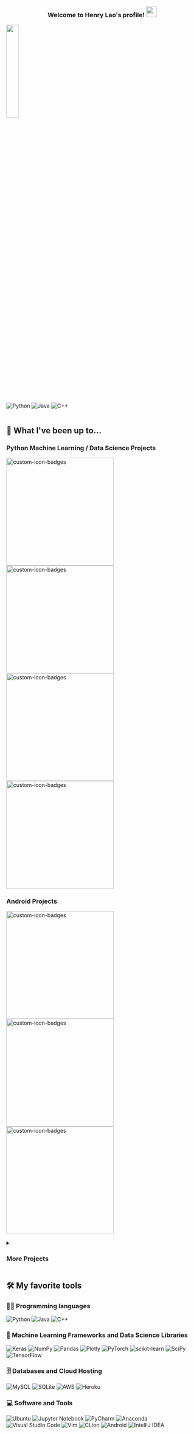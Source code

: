 <h3 align="center">
  Welcome to Henry Lao's profile!
  <img src="https://media.giphy.com/media/hvRJCLFzcasrR4ia7z/giphy.gif" width="28">
</h3>

<!-- <div>
<p align="left">
<img alt=""  width="25%" src="https://github.com/henrylao/henrylao/blob/main/robo.gif"> </img>
</p>
<p align="right">




</p>

</div> -->

<div class="row">
  <div class="column">
  <img alt=""  width="25%" src="https://github.com/henrylao/henrylao/blob/main/robo.gif"> </img>
  </div>
  <div class="column">

![Python](https://img.shields.io/badge/python-3670A0?style=for-the-badge&logo=python&logoColor=ffdd54)
![Java](https://img.shields.io/badge/java-%23ED8B00.svg?style=for-the-badge&logo=java&logoColor=white)
![C++](https://img.shields.io/badge/c++-%2300599C.svg?style=for-the-badge&logo=c%2B%2B&logoColor=white)  
  </div>
</div>

<!-- <p align="center">
<img src="" width="75">
</p> -->
<!--
| | |
|---|---|
|[![Top Langs](https://github-readme-stats.vercel.app/api/top-langs/?username=henrylao&theme=radical&hide=jupyter%20notebook&langs_count=8)](https://github.com/anuraghazra/github-readme-stats)| | -->

## 📘 What I've been up to...

### Python Machine Learning / Data Science Projects

<p align="left">

<a href="https://github.com/henrylao/mscgNetV2"><img width="282" src="https://github-readme-stats.vercel.app/api/pin/?username=henrylao&repo=mscgNetV2&theme=react&bg_color=1F222E&title_color=F85D7F&icon_color=F8D866&hide_border=true&show_icons=false" alt="custom-icon-badges"></a><a href="https://github.com/henrylao/mlacc"><img width="282" src="https://github-readme-stats.vercel.app/api/pin/?username=henrylao&repo=mlacc&theme=react&bg_color=1F222E&title_color=F85D7F&icon_color=F8D866&hide_border=true&show_icons=false" alt="custom-icon-badges"></a><a href="https://github.com/henrylao/kaggle-ames-housing"><img width="282" src="https://github-readme-stats.vercel.app/api/pin/?username=henrylao&repo=kaggle-ames-housing&theme=react&bg_color=1F222E&title_color=F85D7F&icon_color=F8D866&hide_border=true&show_icons=false" alt="custom-icon-badges"></a><a href="https://github.com/henrylao/kaggle-titanic"><img width="282" src="https://github-readme-stats.vercel.app/api/pin/?username=henrylao&repo=kaggle-titanic&theme=react&bg_color=1F222E&title_color=F85D7F&icon_color=F8D866&hide_border=true&show_icons=false" alt="custom-icon-badges"></a>

</p>
<!-- <a href="https://github.com/henrylao/commai-calib-challenge"><img width="282" src="https://github-readme-stats.vercel.app/api/pin/?username=henrylao&repo=commai-calib-challenge&theme=react&bg_color=1F222E&title_color=F85D7F&icon_color=F8D866&hide_border=true&show_icons=false" alt="custom-icon-badges"></a>  -->
<!-- <a href="https://github.com/henrylao/circnn"><img width="282" src="https://github-readme-stats.vercel.app/api/pin/?username=henrylao&repo=circnn&theme=react&bg_color=1F222E&title_color=F85D7F&icon_color=F8D866&hide_border=true&show_icons=false" alt="custom-icon-badges"></a>
 -->

### Android Projects

<p align="left">
<a href="https://github.com/henrylao/mobileCV4Agriculture"><img width="282" src="https://github-readme-stats.vercel.app/api/pin/?username=henrylao&repo=mobileCV4Agriculture&theme=react&bg_color=1F222E&title_color=F85D7F&icon_color=F8D866&hide_border=true&show_icons=false" alt="custom-icon-badges"></a> 
  <a href="https://github.com/henrylao/Flickster"><img width="282" src="https://github-readme-stats.vercel.app/api/pin/?username=henrylao&repo=Flickster&theme=react&bg_color=1F222E&title_color=F85D7F&icon_color=F8D866&hide_border=true&show_icons=false" alt="custom-icon-badges"></a> 
  <a href="https://github.com/henrylao/Tw1tt3r"><img width="282" src="https://github-readme-stats.vercel.app/api/pin/?username=henrylao&repo=Tw1tt3r&theme=react&bg_color=1F222E&title_color=F85D7F&icon_color=F8D866&hide_border=true&show_icons=false" alt="custom-icon-badges"></a> 
</p>

<details>
<summary><h3>More Projects</h3></summary>
<br>
This is how you dropdown.
<br><br>
<pre>
<h3>iOS Projects</h3> 

<p align="left">
  <a href="https://github.com/henrylao/Tw1tt3r-IOS"><img width="282" src="https://github-readme-stats.vercel.app/api/pin/?username=henrylao&repo=Tw1tt3r-IOS&theme=react&bg_color=1F222E&title_color=F85D7F&icon_color=F8D866&hide_border=true&show_icons=false" alt="custom-icon-badges"></a>   
  <a href="https://github.com/henrylao/Flickster-IOS"><img width="282" src="https://github-readme-stats.vercel.app/api/pin/?username=henrylao&repo=Flickster-IOS&theme=react&bg_color=1F222E&title_color=F85D7F&icon_color=F8D866&hide_border=true&show_icons=false" alt="custom-icon-badges"></a>   
</p>  

<!-- ### Java Projects -->
<h3>Java Projects</h3>
<p align="left">
  <a href="https://github.com/henrylao/kbb-clone"><img width="282" src="https://github-readme-stats.vercel.app/api/pin/?username=henrylao&repo=kbb-clone&theme=react&bg_color=1F222E&title_color=F85D7F&icon_color=F8D866&hide_border=true&show_icons=false" alt="custom-icon-badges"></a> 
  <a href="https://github.com/henrylao/travel-web-app"><img width="282" src="https://github-readme-stats.vercel.app/api/pin/?username=henrylao&repo=travel-web-app&theme=react&bg_color=1F222E&title_color=F85D7F&icon_color=F8D866&hide_border=true&show_icons=false" alt="custom-icon-badges"></a> 
</p>
  <a href="https://github.com/henrylao/user-api-service"><img width="282" src="https://github-readme-stats.vercel.app/api/pin/?username=henrylao&repo=user-api-service&theme=react&bg_color=1F222E&title_color=F85D7F&icon_color=F8D866&hide_border=true&show_icons=false" alt="custom-icon-badges"></a> 
</p>

<!-- ### C++ Projects -->
<h3>C++ Projects</h3>

<p align="left">
  <a href="https://github.com/henrylao/myMDB"><img width="282" src="https://github-readme-stats.vercel.app/api/pin/?username=henrylao&repo=myMDB&theme=react&bg_color=1F222E&title_color=F85D7F&icon_color=F8D866&hide_border=true&show_icons=false" alt="custom-icon-badges"></a> 
</p>
</pre>
</details>


  


## 🛠️ My favorite tools

### 👨‍💻 Programming languages

![Python](https://img.shields.io/badge/python-3670A0?style=for-the-badge&logo=python&logoColor=ffdd54)
![Java](https://img.shields.io/badge/java-%23ED8B00.svg?style=for-the-badge&logo=java&logoColor=white)
![C++](https://img.shields.io/badge/c++-%2300599C.svg?style=for-the-badge&logo=c%2B%2B&logoColor=white)

<!-- <p>
  <a href="https://github.com/search?q=user%3ADenverCoder1+language%3Apython"><img alt="Python" src="https://img.shields.io/badge/Python-14354C.svg?logo=python&logoColor=white"></a>
  <a href="https://github.com/search?q=user%3ADenverCoder1+language%3Ajava"><img alt="Java" src="https://img.shields.io/badge/Java-007396.svg?logo=java&logoColor=white"></a>
  <a href="https://github.com/search?q=user%3ADenverCoder1+language%3Acpp"><img alt="C++" src="https://custom-icon-badges.herokuapp.com/badge/C++-9C033A.svg?logo=cpp2&logoColor=white"></a>

  <a href="https://github.com/search?q=user%3ADenverCoder1+language%3Asql"><img alt="SQL" src="https://custom-icon-badges.herokuapp.com/badge/SQL-025E8C.svg?logo=database&logoColor=white"></a>
  <a href="https://github.com/search?q=user%3ADenverCoder1+language%3Acss"><img alt="CSS" src="https://img.shields.io/badge/CSS-1572B6.svg?logo=css3&logoColor=white"></a>
  <a href="https://github.com/search?q=user%3ADenverCoder1+language%3Ahtml"><img alt="HTML" src="https://img.shields.io/badge/HTML-E34F26.svg?logo=html5&logoColor=white"></a>
  <a href="https://github.com/search?q=user%3ADenverCoder1+language%3Ac"><img alt="C" src="https://custom-icon-badges.herokuapp.com/badge/C-03599C.svg?logo=c-in-hexagon&logoColor=white"></a>
  <a href="https://github.com/search?q=user%3ADenverCoder1+language%3Ajavascript"><img alt="JavaScript" src="https://img.shields.io/badge/JavaScript-F7DF1E.svg?logo=javascript&logoColor=black"></a>

  <a href="https://github.com/search?q=user%3ADenverCoder1+language%3Atex"><img alt="LaTeX" src="https://img.shields.io/badge/LaTeX-008080.svg?logo=LaTeX&logoColor=white"></a>
  <a href="https://github.com/search?q=user%3ADenverCoder1+language%3Amarkdown"><img alt="Markdown" src="https://img.shields.io/badge/Markdown-000000.svg?logo=markdown&logoColor=white"></a>

  <a href="https://github.com/search?q=user%3ADenverCoder1+language%3Ar"><img alt="R" src="https://img.shields.io/badge/R-276DC3.svg?logo=r&logoColor=white"></a>
  <a href="https://github.com/search?q=user%3ADenverCoder1+language%3Acsharp"><img alt="C#" src="https://custom-icon-badges.herokuapp.com/badge/C%23-68217A.svg?logo=cs2&logoColor=white"></a>
  <a href="https://github.com/search?q=user%3ADenverCoder1+language%3Abash"><img alt="Bash" src="https://img.shields.io/badge/Bash-121011.svg?logo=gnu-bash&logoColor=white"></a>
  <a href="https://github.com/search?q=user%3ADenverCoder1+language%3Asvg"><img alt="SVG+XML" src="https://img.shields.io/badge/SVG%2BXML-e0982c.svg?logo=svg&logoColor=white"></a>
</p> -->

### 🤖 Machine Learning Frameworks and Data Science Libraries

![Keras](https://img.shields.io/badge/Keras-%23D00000.svg?style=for-the-badge&logo=Keras&logoColor=white)
![NumPy](https://img.shields.io/badge/numpy-%23013243.svg?style=for-the-badge&logo=numpy&logoColor=white)
![Pandas](https://img.shields.io/badge/pandas-%23150458.svg?style=for-the-badge&logo=pandas&logoColor=white)
![Plotly](https://img.shields.io/badge/Plotly-%233F4F75.svg?style=for-the-badge&logo=plotly&logoColor=white)
![PyTorch](https://img.shields.io/badge/PyTorch-%23EE4C2C.svg?style=for-the-badge&logo=PyTorch&logoColor=white)
![scikit-learn](https://img.shields.io/badge/scikit--learn-%23F7931E.svg?style=for-the-badge&logo=scikit-learn&logoColor=white)
![SciPy](https://img.shields.io/badge/SciPy-%230C55A5.svg?style=for-the-badge&logo=scipy&logoColor=%white)
![TensorFlow](https://img.shields.io/badge/TensorFlow-%23FF6F00.svg?style=for-the-badge&logo=TensorFlow&logoColor=white)

<!-- <p>
<a href="#"><img alt="PyTorch" src="https://img.shields.io/badge/PyTorch-%23EE4C2C.svg?style=for-the-badge&logo=PyTorch&logoColor=white"></a>
<a href="#"><img alt="Keras" src="https://img.shields.io/badge/Keras-D00000.svg?logo=Keras&logoColor=white"></a>
<a href="#"><img alt="TensorFlow" src="https://img.shields.io/badge/TensorFlow-FF6F00.svg?logo=TensorFlow&logoColor=white"></a>

<a href="#"><img alt="SciPy" src="https://img.shields.io/badge/SciPy-%230C55A5.svg?style=for-the-badge&logo=scipy&logoColor=%white">
</a>
<a href="#"><img alt="NumPy" src="https://img.shields.io/badge/Numpy-013243.svg?logo=numpy&logoColor=white"></a>
<a href="#"><img alt="Pandas" src="https://img.shields.io/badge/Pandas-150458.svg?logo=pandas&logoColor=white"></a> -->

<!--   <a href="#"><img alt="scikit-learn" src="https://raw.githubusercontent.com/scikit-learn/scikit-learn/main/doc/logos/scikit-learn-logo.svg"></a>
  <a href="#"><img alt="matplotlib" src="https://matplotlib.org/_static/logo2.svg"></a> -->

<!-- ### 🧰 Microservices

<a href="#"><img alt="JUnit" src="https://custom-icon-badges.herokuapp.com/badge/JUnit-25A162.svg?logo=check-circle&logoColor=white"></a>
<a href="#"><img alt="Pytest" src="https://img.shields.io/badge/Pytest-0A9EDC.svg?logo=pytest&logoColor=white"></a>
<a href="#"><img alt="Spring" src="https://img.shields.io/badge/spring-%236DB33F.svg?style=for-the-badge&logo=spring&logoColor=white"></a> -->

### 🗄️ Databases and Cloud Hosting

![MySQL](https://img.shields.io/badge/mysql-%2300f.svg?style=for-the-badge&logo=mysql&logoColor=white)
![SQLite](https://img.shields.io/badge/sqlite-%2307405e.svg?style=for-the-badge&logo=sqlite&logoColor=white)
![AWS](https://img.shields.io/badge/AWS-%23FF9900.svg?style=for-the-badge&logo=amazon-aws&logoColor=white)
![Heroku](https://img.shields.io/badge/heroku-%23430098.svg?style=for-the-badge&logo=heroku&logoColor=white)

<!-- <p>
  <a href="#"><img alt="MySQL" src="https://img.shields.io/badge/mysql-%2300f.svg?style=for-the-badge&logo=mysql&logoColor=white"></a>
<a href="#"><img alt="AWS" src="https://img.shields.io/badge/AWS-%23FF9900.svg?style=for-the-badge&logo=amazon-aws&logoColor=white"></a>
<a href="#"><img alt="SQLite" src ="https://img.shields.io/badge/SQLite-07405e.svg?logo=sqlite&logoColor=white"></a>

<a href="#"><img alt="GitHub Pages" src="https://img.shields.io/badge/GitHub%20Pages-327FC7.svg?logo=github&logoColor=white"></a>
<a href="#"><img alt="Heroku" src="https://img.shields.io/badge/Heroku-430098.svg?logo=heroku&logoColor=white"></a>
<a href="#"><img alt="MongoDB" src ="https://img.shields.io/badge/MongoDB-4ea94b.svg?logo=mongodb&logoColor=white"></a>
<a href="#"><img alt="PostgreSQL" src ="https://img.shields.io/badge/PostgreSQL-316192.svg?logo=postgresql&logoColor=white"></a>

</p> -->

### 💻 Software and Tools

![Ubuntu](https://img.shields.io/badge/Ubuntu-E95420?style=for-the-badge&logo=ubuntu&logoColor=white)
![Jupyter Notebook](https://img.shields.io/badge/jupyter-%23FA0F00.svg?style=for-the-badge&logo=jupyter&logoColor=white)
![PyCharm](https://img.shields.io/badge/pycharm-143?style=for-the-badge&logo=pycharm&logoColor=black&color=black&labelColor=green)
![Anaconda](https://img.shields.io/badge/Anaconda-%2344A833.svg?style=for-the-badge&logo=anaconda&logoColor=white)
![Visual Studio Code](https://img.shields.io/badge/Visual%20Studio%20Code-0078d7.svg?style=for-the-badge&logo=visual-studio-code&logoColor=white)
![Vim](https://img.shields.io/badge/VIM-%2311AB00.svg?style=for-the-badge&logo=vim&logoColor=white)
![CLion](https://img.shields.io/badge/CLion-black?style=for-the-badge&logo=clion&logoColor=white)
![Android](https://img.shields.io/badge/Android-3DDC84?style=for-the-badge&logo=android&logoColor=white)
![IntelliJ IDEA](https://img.shields.io/badge/IntelliJIDEA-000000.svg?style=for-the-badge&logo=intellij-idea&logoColor=white)

<!-- <p>
<a href="#"><img alt="Notion" src="https://img.shields.io/badge/Notion-010101.svg?logo=notion&logoColor=white"></a>

<a href="#"><img alt="Git" src="https://img.shields.io/badge/Git-F05033.svg?logo=git&logoColor=white"></a>
<a href="#"><img alt="Jupyter" src="https://img.shields.io/badge/Jupyter-F37626.svg?logo=Jupyter&logoColor=white"></a>
<a href="#"><img alt="Android" src="https://img.shields.io/badge/Android-3DDC84?logo=android&logoColor=white"></a>
![Vim](https://img.shields.io/badge/VIM-%2311AB00.svg?style=for-the-badge&logo=vim&logoColor=white)
<a href="#"><img alt="Ubuntu" src="https://img.shields.io/badge/Ubuntu-E95420?style=for-the-badge&logo=ubuntu&logoColor=white"></a>
<a href="#"><img alt="Visual Studio Code" src="https://img.shields.io/badge/Visual%20Studio%20Code-0078d7.svg?logo=visual-studio-code&logoColor=white"></a>
<a href="#"><img alt="Postman" src="https://img.shields.io/badge/Postman-FF6C37?logo=postman&logoColor=white"></a>

</p> -->

<!--
[![Readme Card](https://github-readme-stats.vercel.app/api/pin/?username=anuraghazra&repo=github-readme-stats&theme=radical)](https://github.com/anuraghazra/github-readme-stats)
-->

<!--
**henrylao/henrylao** is a ✨ _special_ ✨ repository because its `README.md` (this file) appears on your GitHub profile.

Here are some ideas to get you started:

- 🔭 I’m currently working on ...
- 🌱 I’m currently learning ...
- 👯 I’m looking to collaborate on ...
- 🤔 I’m looking for help with ...
- 💬 Ask me about ...
- 📫 How to reach me: ...
- 😄 Pronouns: ...
- ⚡ Fun fact: ...
-->
